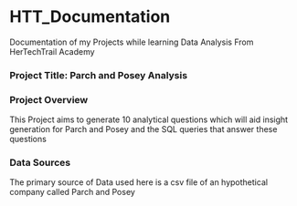 # HTT_Documentation
Documentation of my Projects while learning Data Analysis From HerTechTrail Academy

### Project Title: Parch and Posey Analysis

### Project Overview
This Project aims to  generate 10 analytical questions which will aid insight generation for Parch and Posey and the SQL queries that  answer these questions 

### Data Sources
 The primary source of Data used here is a csv file of an hypothetical company called Parch and Posey
